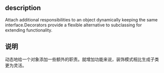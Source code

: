 ## description
Attach additional responsibilities to an object dynamically keeping the same interface.Decorators provide a flexible alternative to subclassing for extending functionality.

## 说明
动态地给一个对象添加一些额外的职责。就增加功能来说，装饰模式相比生成子类更为灵活。
